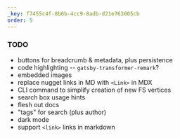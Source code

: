 ```yaml
---
_key: f7455c4f-8b6b-4cc9-8adb-d21e763005cb
order: 5
---
```


### TODO

* buttons for breadcrumb & metadata, plus persistence
* code highlighting -- `gatsby-transformer-remark`?
* embedded images
* replace nugget links in MD with `<Link>` in MDX
* CLI command to simplify creation of new FS vertices
* search box usage hints
* flesh out docs
* "tags" for search (plus author)
* dark mode
* support `<link>` links in markdown
